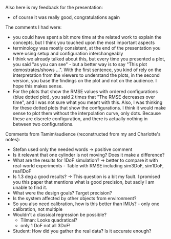 Also here is my feedback for the presentation:  

- of course it was really good, congratulations again

The comments I had were:  

- you could have spent a bit more time at the related work to explain the concepts, but I think you touched upon the most important aspects
- terminology was mostly consistent, at the end of the presentation you were using setup and configuration interchangeably
- I think we already talked about this, but every time you presented a plot, you said "as you can see" - but a better way is to say "This plot demostrates/shows ...". With the first sentence, you kind of rely on the interpretation from the viewers to understand the plots, in the second version, you base the findings on the plot and not on the audience. I hope this makes sense.
- For the plots that show the RMSE values with ordered configurations (blue dotted plot), you said 2 times that "The RMSE decreases over time", and I was not sure what you meant with this. Also, I was thinking for these dotted plots that show the configurations. I think it would make sense to plot them without the interpolation curve, only dots. Because these are discrete configuration, and there is actually nothing in between two configurations.

Comments from Tamim/audience (reconstructed from my and Charlotte's notes):  

- Stefan used only the needed words -> positive comment
- Is it relevant that one cylinder is not moving? Does it make a difference?
- What are the results for 1DoF simulation? -> better to compare it with real-world experiments - Table with RMSE including sim3DoF, sim1DoF, real1DoF
- Is 1.3 deg a good results? -> This question is a bit my fault. I promised you this paper that mentions what is good precision, but sadly I am unable to find it.
- What were the design goals? Target precision?
- Is the system affected by other objects from environment?
- So you also need calibration, how is this better than IMUs? - only one calibration, not multiple
- Wouldn't a classical regression be possible?
    - Tilman: Looks quadratical?
    - only 1 DoF not all 3DoF!
- Student: How did you gather the real data? Is it accurate enough?